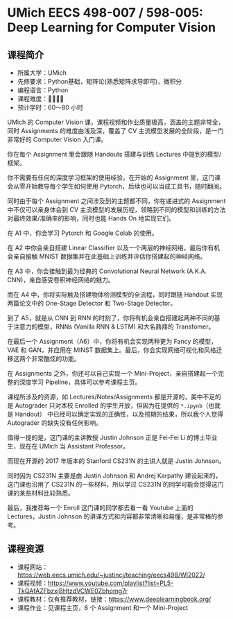 # UMich EECS 498-007 / 598-005: Deep Learning for Computer Vision

## 课程简介

- 所属大学：UMich
- 先修要求：Python基础，矩阵论(熟悉矩阵求导即可)，微积分
- 编程语言：Python
- 课程难度：🌟🌟🌟🌟
- 预计学时：60～80 小时

UMich 的 Computer Vision 课，课程视频和作业质量极高，涵盖的主题非常全，同时 Assignments 的难度由浅及深，覆盖了 CV 主流模型发展的全阶段，是一门非常好的 Computer Vision 入门课。

你在每个 Assignment 里会跟随 Handouts 搭建与训练 Lectures 中提到的模型/框架。

你不需要有任何的深度学习框架的使用经验，在开始的 Assignment 里，这门课会从零开始教导每个学生如何使用 Pytorch，后续也可以当成工具书，随时翻阅。

同时由于每个 Assignment 之间涉及到的主题都不同，你在递进式的 Assignment 中不仅可以亲身体会到 CV 主流模型的发展历程，领略到不同的模型和训练的方法对最终效果/准确率的影响，同时也能 Hands On 地实现它们。

在 A1 中，你会学习 Pytorch 和 Google Colab 的使用。

在 A2 中你会亲自搭建 Linear Classifier 以及一个两层的神经网络，最后你有机会亲自接触 MNIST 数据集并在此基础上训练并评估你搭建起的神经网络。

在 A3 中，你会接触到最为经典的 Convolutional Neural Network (A.K.A. CNN)，亲自感受卷积神经网络的魅力。

而在 A4 中，你将实际触及搭建物体检测模型的全流程，同时跟随 Handout 实现两篇论文中的 One-Stage Detector 和 Two-Stage Detector。

到了 A5，就是从 CNN 到 RNN 的时刻了，你将有机会亲自搭建起两种不同的基于注意力的模型，RNNs (Vanilla RNN & LSTM) 和大名鼎鼎的 Transfomer。

在最后一个 Assignment（A6）中，你将有机会实现两种更为 Fancy 的模型，VAE 和 GAN，并应用在 MINST 数据集上。最后，你会实现网络可视化和风格迁移这两个非常酷炫的功能。

在 Assignments 之外，你还可以自己实现一个 Mini-Project，亲自搭建起一个完整的深度学习 Pipeline，具体可以参考课程主页。

课程所涉及的资源，如 Lectures/Notes/Assignments 都是开源的，美中不足的是 Autograder 只对本校 Enrolled 的学生开放，但因为在提供的 `*.ipynb`（也就是 Handout） 中已经可以确定实现的正确性，以及预期的结果，所以我个人觉得 Autograder 的缺失没有任何影响。

值得一提的是，这门课的主讲教授 Justin Johnson 正是 Fei-Fei Li 的博士毕业生，现在在 UMich 当 Assistant Professor。

而现在开源的 2017 年版本的 Stanford CS231N 的主讲人就是 Justin Johnson。

同时因为 CS231N 主要是由 Justin Johnson 和 Andrej Karpathy 建设起来的，这门课也沿用了 CS231N 的一些材料，所以学过 CS231N 的同学可能会觉得这门课的某些材料比较熟悉。

最后，我推荐每一个 Enroll 这门课的同学都去看一看 Youtube 上面的 Lectures，Justin Johnson 的讲课方式和内容都非常清晰和易懂，是非常棒的参考。

## 课程资源

- 课程网站：<https://web.eecs.umich.edu/~justincj/teaching/eecs498/WI2022/>
- 课程视频：<https://www.youtube.com/playlist?list=PL5-TkQAfAZFbzxjBHtzdVCWE0Zbhomg7r>
- 课程教材：仅有推荐教材，链接：<https://www.deeplearningbook.org/>
- 课程作业：见课程主页，6 个 Assignment 和一个 Mini-Project

